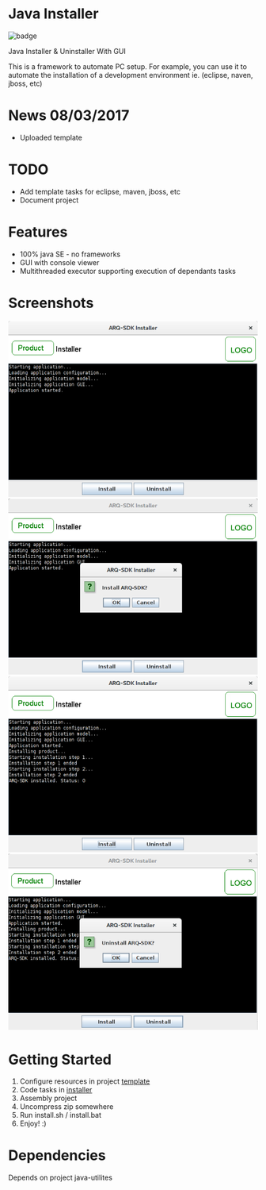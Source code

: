 Java Installer
==============

![badge](https://travis-ci.org/andresoviedo/java-installer.svg?branch=master)

Java Installer & Uninstaller With GUI

This is a framework to automate PC setup. For example, you can use it to automate 
the installation of a development environment ie. (eclipse, naven, jboss, etc)


News 08/03/2017
===============
* Uploaded template


TODO
====
* Add template tasks for eclipse, maven, jboss, etc
* Document project
 

Features
========
* 100% java SE - no frameworks
* GUI with console viewer
* Multithreaded executor supporting execution of dependants tasks


Screenshots
===========

![alt tag](screenshots/screenshot0.png)
![alt tag](screenshots/screenshot1.png)
![alt tag](screenshots/screenshot2.png)
![alt tag](screenshots/screenshot3.png)


Getting Started
===============

1. Configure resources in project [template](template)
2. Code tasks in [installer](installer)
3. Assembly project
4. Uncompress zip somewhere
5. Run install.sh / install.bat
6. Enjoy! :)


Dependencies
============

Depends on project java-utilites
